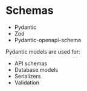 # Schemas

- Pydantic
- Zod
- Pydantic-openapi-schema


Pydantic models are used for:
- API schemas
- Database models
- Serializers
- Validation

